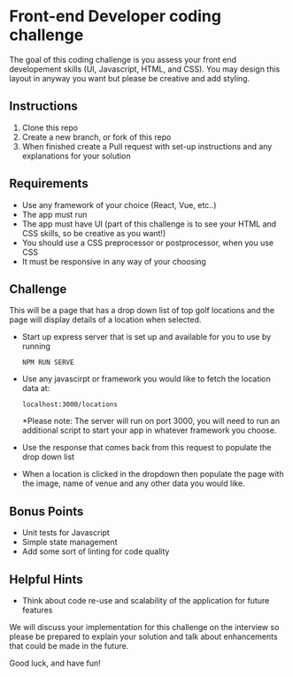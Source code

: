 # Front-end Developer coding challenge
The goal of this coding challenge is you assess your front end developement skills (UI, Javascript, HTML, and CSS). You may design this layout in anyway you want but please be creative and add styling.

## Instructions
1. Clone this repo
2. Create a new branch, or fork of this repo
3. When finished create a Pull request with set-up instructions and any explanations for your solution

## Requirements
- Use any framework of your choice (React, Vue, etc..)
- The app must run
- The app must have UI (part of this challenge is to see your HTML and CSS skills, so be creative as you want!)
- You should use a CSS preprocessor or postprocessor, when you use CSS
- It must be responsive in any way of your choosing

## Challenge
This will be a page that has a drop down list of top golf locations and the page will display details of a location when selected.

- Start up express server that is set up and available for you to use by running

  `NPM RUN SERVE`
  
- Use any javascirpt or framework you would like to fetch the location data at:

  `localhost:3000/locations`

  *Please note: The server will run on port 3000, you will need to run an additional script to start your app in whatever framework you choose.
  
- Use the response that comes back from this request to populate the drop down list
- When a location is clicked in the dropdown then populate the page with the image, name of venue and any other data you would like. 

## Bonus Points
- Unit tests for Javascript
- Simple state management
- Add some sort of linting for code quality

## Helpful Hints
- Think about code re-use and scalability of the application for future features

We will discuss your implementation for this challenge on the interview so please be prepared to explain your solution and talk about enhancements that could be made in the future.

Good luck, and have fun!
